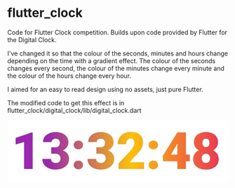 # flutter_clock
Code for Flutter Clock competition. Builds upon code provided by Flutter for the Digital Clock.

I've changed it so that the colour of the seconds, minutes and hours change depending on the time with a gradient effect. The colour of the seconds changes every second, the colour of the minutes change every minute and the colour of the hours change every hour.

I aimed for an easy to read design using no assets, just pure Flutter.

The modified code to get this effect is in flutter_clock/digital_clock/lib/digital_clock.dart

![Screenshot](flutter_clock1.jpg)
